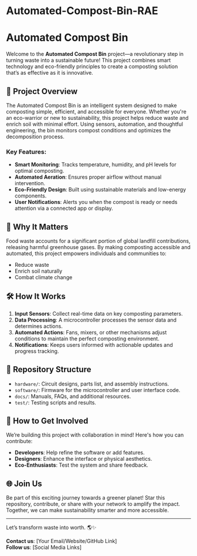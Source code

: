# Automated-Compost-Bin-RAE

# Automated Compost Bin

Welcome to the **Automated Compost Bin** project—a revolutionary step in turning waste into a sustainable future! This project combines smart technology and eco-friendly principles to create a composting solution that’s as effective as it is innovative.

## 🚀 Project Overview
The Automated Compost Bin is an intelligent system designed to make composting simple, efficient, and accessible for everyone. Whether you're an eco-warrior or new to sustainability, this project helps reduce waste and enrich soil with minimal effort. Using sensors, automation, and thoughtful engineering, the bin monitors compost conditions and optimizes the decomposition process.

### Key Features:
- **Smart Monitoring**: Tracks temperature, humidity, and pH levels for optimal composting.
- **Automated Aeration**: Ensures proper airflow without manual intervention.
- **Eco-Friendly Design**: Built using sustainable materials and low-energy components.
- **User Notifications**: Alerts you when the compost is ready or needs attention via a connected app or display.

## 🌱 Why It Matters
Food waste accounts for a significant portion of global landfill contributions, releasing harmful greenhouse gases. By making composting accessible and automated, this project empowers individuals and communities to:
- Reduce waste
- Enrich soil naturally
- Combat climate change

## 🛠️ How It Works
1. **Input Sensors**: Collect real-time data on key composting parameters.
2. **Data Processing**: A microcontroller processes the sensor data and determines actions.
3. **Automated Actions**: Fans, mixers, or other mechanisms adjust conditions to maintain the perfect composting environment.
4. **Notifications**: Keeps users informed with actionable updates and progress tracking.

## 📂 Repository Structure
- `hardware/`: Circuit designs, parts list, and assembly instructions.
- `software/`: Firmware for the microcontroller and user interface code.
- `docs/`: Manuals, FAQs, and additional resources.
- `test/`: Testing scripts and results.

## 🧩 How to Get Involved
We’re building this project with collaboration in mind! Here's how you can contribute:
- **Developers**: Help refine the software or add features.
- **Designers**: Enhance the interface or physical aesthetics.
- **Eco-Enthusiasts**: Test the system and share feedback.

## 🌐 Join Us
Be part of this exciting journey towards a greener planet! Star this repository, contribute, or share with your network to amplify the impact. Together, we can make sustainability smarter and more accessible.

---
Let’s transform waste into worth. 🌎✨

**Contact us**: [Your Email/Website/GitHub Link]  
**Follow us**: [Social Media Links]

